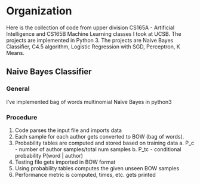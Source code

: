 # Organization
Here is the collection of code from upper division CS165A - Artificial Intelligence and CS165B Machine Learning classes I took at UCSB.
The projects are implemented in Python 3. The projects are Naive Bayes Classifier, C4.5 algorithm, Logistic Regression with SGD, Perceptron, K Means.

## Naive Bayes Classifier

### General
I’ve implemented bag of words multinomial Naïve Bayes in python3
### Procedure
1. Code parses the input file and imports data
2. Each sample for each author gets converted to BOW (bag of words).
3. Probability tables are computed and stored based on training data
a. P_c - number of author samples/total num samples
b. P_tc - conditional probability P(word | author)
4. Testing file gets imported in BOW format
5. Using probability tables computes the given unseen BOW samples
6. Performance metric is computed, times, etc. gets printed
